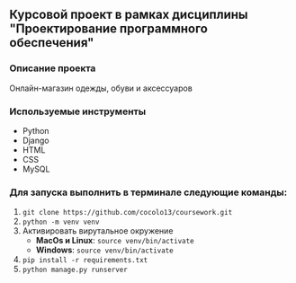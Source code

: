 ## __Курсовой проект в рамках дисциплины "Проектирование программного обеспечения"__

### Описание проекта
Онлайн-магазин одежды, обуви и аксессуаров

### Используемые инструменты
* Python
* Django
* HTML
* CSS
* MySQL
### Для запуска выполнить в терминале следующие команды:
1. `git clone https://github.com/cocolo13/coursework.git`
2. `python -m venv venv`
3. Активировать вирутальное окружение
   * __MacOs и Linux__: `source venv/bin/activate`
   * __Windows__: `source venv/bin/activate`
4. `pip install -r requirements.txt`
5. `python manage.py runserver`
